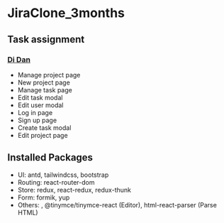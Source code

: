 # JiraClone_3months

## Task assignment

### [Di Dan](https://github.com/ledidan)
- Manage project page
- New project page
- Manage task page
- Edit task modal
- Edit user modal
- Log in page
- Sign up page
- Create task modal
- Edit project page

## Installed Packages
- UI: antd, tailwindcss, bootstrap
- Routing: react-router-dom
- Store: redux, react-redux, redux-thunk
- Form: formik, yup
- Others:  , @tinymce/tinymce-react (Editor), html-react-parser (Parse HTML)
